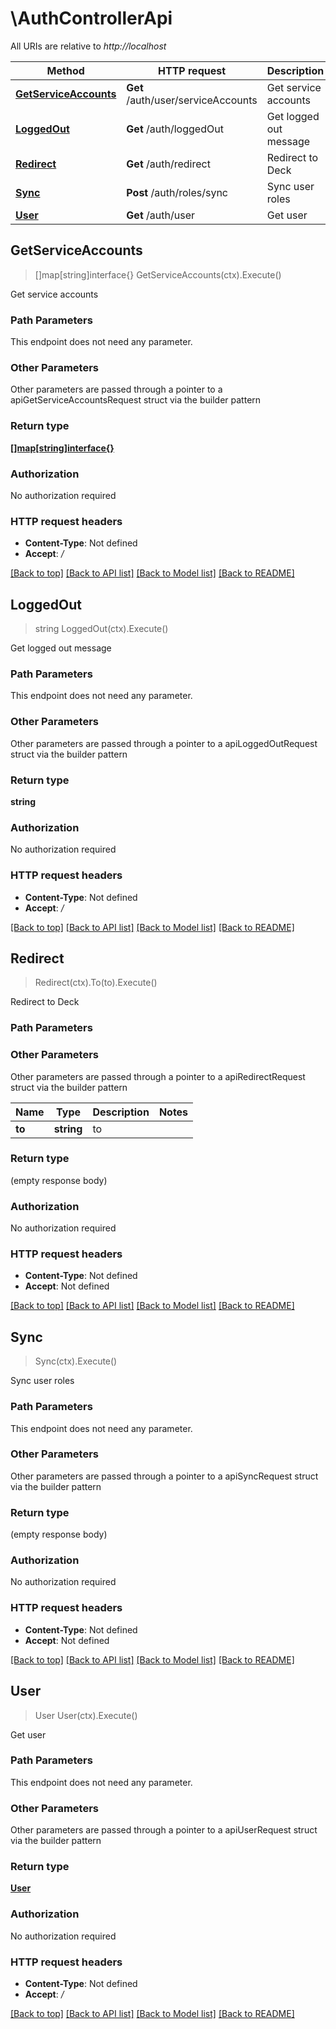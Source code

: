 # \AuthControllerApi

All URIs are relative to *http://localhost*

Method | HTTP request | Description
------------- | ------------- | -------------
[**GetServiceAccounts**](AuthControllerApi.md#GetServiceAccounts) | **Get** /auth/user/serviceAccounts | Get service accounts
[**LoggedOut**](AuthControllerApi.md#LoggedOut) | **Get** /auth/loggedOut | Get logged out message
[**Redirect**](AuthControllerApi.md#Redirect) | **Get** /auth/redirect | Redirect to Deck
[**Sync**](AuthControllerApi.md#Sync) | **Post** /auth/roles/sync | Sync user roles
[**User**](AuthControllerApi.md#User) | **Get** /auth/user | Get user



## GetServiceAccounts

> []map[string]interface{} GetServiceAccounts(ctx).Execute()

Get service accounts

### Path Parameters

This endpoint does not need any parameter.

### Other Parameters

Other parameters are passed through a pointer to a apiGetServiceAccountsRequest struct via the builder pattern


### Return type

[**[]map[string]interface{}**](map[string]interface{}.md)

### Authorization

No authorization required

### HTTP request headers

- **Content-Type**: Not defined
- **Accept**: */*

[[Back to top]](#) [[Back to API list]](../README.md#documentation-for-api-endpoints)
[[Back to Model list]](../README.md#documentation-for-models)
[[Back to README]](../README.md)


## LoggedOut

> string LoggedOut(ctx).Execute()

Get logged out message

### Path Parameters

This endpoint does not need any parameter.

### Other Parameters

Other parameters are passed through a pointer to a apiLoggedOutRequest struct via the builder pattern


### Return type

**string**

### Authorization

No authorization required

### HTTP request headers

- **Content-Type**: Not defined
- **Accept**: */*

[[Back to top]](#) [[Back to API list]](../README.md#documentation-for-api-endpoints)
[[Back to Model list]](../README.md#documentation-for-models)
[[Back to README]](../README.md)


## Redirect

> Redirect(ctx).To(to).Execute()

Redirect to Deck

### Path Parameters



### Other Parameters

Other parameters are passed through a pointer to a apiRedirectRequest struct via the builder pattern


Name | Type | Description  | Notes
------------- | ------------- | ------------- | -------------
 **to** | **string** | to | 

### Return type

 (empty response body)

### Authorization

No authorization required

### HTTP request headers

- **Content-Type**: Not defined
- **Accept**: Not defined

[[Back to top]](#) [[Back to API list]](../README.md#documentation-for-api-endpoints)
[[Back to Model list]](../README.md#documentation-for-models)
[[Back to README]](../README.md)


## Sync

> Sync(ctx).Execute()

Sync user roles

### Path Parameters

This endpoint does not need any parameter.

### Other Parameters

Other parameters are passed through a pointer to a apiSyncRequest struct via the builder pattern


### Return type

 (empty response body)

### Authorization

No authorization required

### HTTP request headers

- **Content-Type**: Not defined
- **Accept**: Not defined

[[Back to top]](#) [[Back to API list]](../README.md#documentation-for-api-endpoints)
[[Back to Model list]](../README.md#documentation-for-models)
[[Back to README]](../README.md)


## User

> User User(ctx).Execute()

Get user

### Path Parameters

This endpoint does not need any parameter.

### Other Parameters

Other parameters are passed through a pointer to a apiUserRequest struct via the builder pattern


### Return type

[**User**](User.md)

### Authorization

No authorization required

### HTTP request headers

- **Content-Type**: Not defined
- **Accept**: */*

[[Back to top]](#) [[Back to API list]](../README.md#documentation-for-api-endpoints)
[[Back to Model list]](../README.md#documentation-for-models)
[[Back to README]](../README.md)

